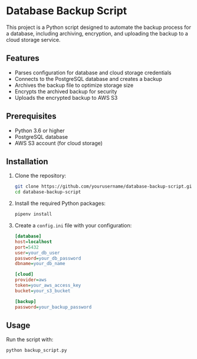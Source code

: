 # Database Backup Script

This project is a Python script designed to automate the backup process for a database, including archiving, encryption, and uploading the backup to a cloud storage service.

## Features

- Parses configuration for database and cloud storage credentials
- Connects to the PostgreSQL database and creates a backup
- Archives the backup file to optimize storage size
- Encrypts the archived backup for security
- Uploads the encrypted backup to AWS S3

## Prerequisites

- Python 3.6 or higher
- PostgreSQL database
- AWS S3 account (for cloud storage)

## Installation

1. Clone the repository:
    ```sh
    git clone https://github.com/yourusername/database-backup-script.git
    cd database-backup-script
    ```

2. Install the required Python packages:
    ```sh
    pipenv install
    ```

3. Create a `config.ini` file with your configuration:
    ```ini
    [database]
    host=localhost
    port=5432
    user=your_db_user
    password=your_db_password
    dbname=your_db_name

    [cloud]
    provider=aws
    token=your_aws_access_key
    bucket=your_s3_bucket

    [backup]
    password=your_backup_password
    ```

## Usage

Run the script with:
```sh
python backup_script.py
